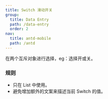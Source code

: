 ```yaml
---
title: Switch 滑动开关
group:
  title: Data Entry
  path: /data-entry
  order: 2
nav:
  title: antd-mobile
  path: /antd
---
```


在两个互斥对象进行选择，eg：选择开或关。

### 规则
- 只在 List 中使用。
- 避免增加额外的文案来描述当前 Switch 的值。


<code src="./demos/basic.tsx" />

<API/>
